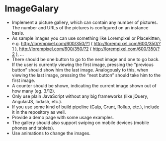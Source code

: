 # ImageGalary
- Implement a picture gallery, which can contain any number of pictures. The number and URLs of the pictures is configured on an instance basis.
- As sample images you can use something like Lorempixel or Placekitten, e.g. http://lorempixel.com/600/350/?1 ( http://lorempixel.com/600/350/?1 ), http://lorempixel.com/600/350/?2 ( http://lorempixel.com/600/350/?2 ), ...
- There should be one button to go to the next image and one to go back. If the user is currently viewing the first image, pressing the “previous button” should show him the last image. Analogously to this, when viewing the last image, pressing the “next button” should take him to the first image.
- A counter should be shown, indicating the current image shown out of how many (eg. 3/12).
- Only use plain JavaScript without any big frameworks (like jQuery, AngularJS, lodash, etc.).
- If you use some kind of build pipeline (Gulp, Grunt, Rollup, etc.), include it in the repository as well.
- Provide a demo page with some usage examples.
- The gallery should also support swiping on mobile devices (mobile phones and tablets).
- Use animations to change the images.
